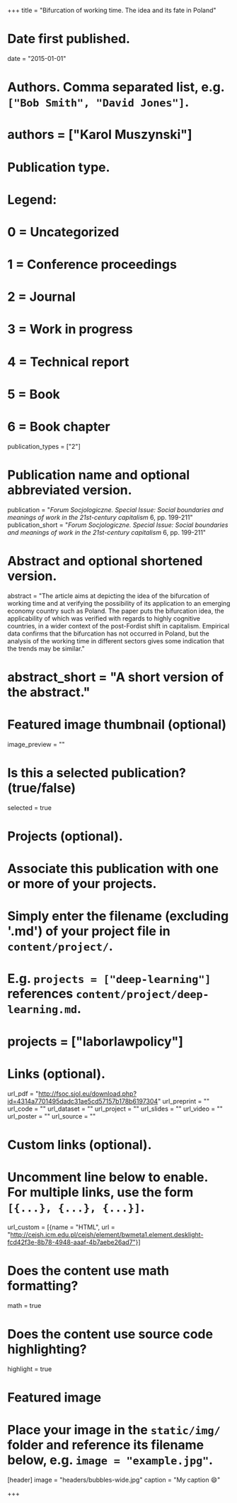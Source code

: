 +++
title = "Bifurcation of working time. The idea and its fate in Poland"

# Date first published.
date = "2015-01-01"

# Authors. Comma separated list, e.g. `["Bob Smith", "David Jones"]`.
# authors = ["Karol Muszynski"]

# Publication type.
# Legend:
# 0 = Uncategorized
# 1 = Conference proceedings
# 2 = Journal
# 3 = Work in progress
# 4 = Technical report
# 5 = Book
# 6 = Book chapter
publication_types = ["2"]

# Publication name and optional abbreviated version.
publication = "*Forum Socjologiczne. Special Issue: Social boundaries and meanings of work in the 21st-century capitalism* 6, pp. 199-211"
publication_short = "*Forum Socjologiczne. Special Issue: Social boundaries and meanings of work in the 21st-century capitalism* 6, pp. 199-211"

# Abstract and optional shortened version.
abstract = "The article aims at depicting the idea of the bifurcation of working time and at verifying the possibility of its application to an emerging economy country such as Poland. The paper puts the bifurcation idea, the applicability of which was verified with regards to highly cognitive countries, in a wider context of the post-Fordist shift in capitalism. Empirical data confirms that the bifurcation has not occurred in Poland, but the analysis of the working time in different sectors gives some indication that the trends may be similar."
# abstract_short = "A short version of the abstract."

# Featured image thumbnail (optional)
image_preview = ""

# Is this a selected publication? (true/false)
selected = true

# Projects (optional).
#   Associate this publication with one or more of your projects.
#   Simply enter the filename (excluding '.md') of your project file in `content/project/`.
#   E.g. `projects = ["deep-learning"]` references `content/project/deep-learning.md`.
#   projects = ["laborlawpolicy"]

# Links (optional).
url_pdf = "http://fsoc.sjol.eu/download.php?id=4314a7701495dadc31ae5cd57157b178b6197304"
url_preprint = ""
url_code = ""
url_dataset = ""
url_project = ""
url_slides = ""
url_video = ""
url_poster = ""
url_source = ""

# Custom links (optional).
#   Uncomment line below to enable. For multiple links, use the form `[{...}, {...}, {...}]`.
url_custom = [{name = "HTML", url = "http://cejsh.icm.edu.pl/cejsh/element/bwmeta1.element.desklight-fcd42f3e-8b78-4948-aaaf-4b7aebe26ad7"}]

# Does the content use math formatting?
math = true

# Does the content use source code highlighting?
highlight = true

# Featured image
# Place your image in the `static/img/` folder and reference its filename below, e.g. `image = "example.jpg"`.
[header]
image = "headers/bubbles-wide.jpg"
caption = "My caption 😄"

+++

